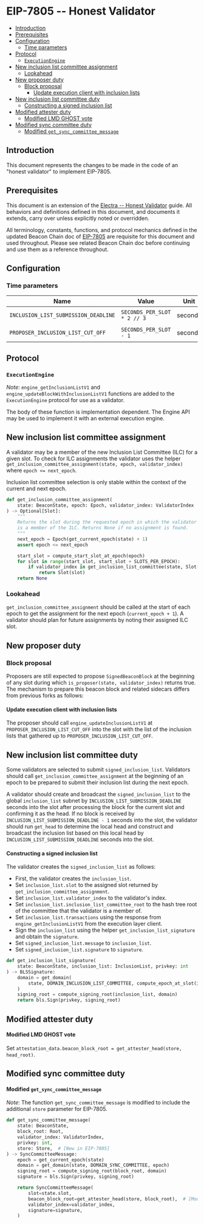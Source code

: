 # EIP-7805 -- Honest Validator

<!-- mdformat-toc start --slug=github --no-anchors --maxlevel=6 --minlevel=2 -->

- [Introduction](#introduction)
- [Prerequisites](#prerequisites)
- [Configuration](#configuration)
  - [Time parameters](#time-parameters)
- [Protocol](#protocol)
  - [`ExecutionEngine`](#executionengine)
- [New inclusion list committee assignment](#new-inclusion-list-committee-assignment)
  - [Lookahead](#lookahead)
- [New proposer duty](#new-proposer-duty)
  - [Block proposal](#block-proposal)
    - [Update execution client with inclusion lists](#update-execution-client-with-inclusion-lists)
- [New inclusion list committee duty](#new-inclusion-list-committee-duty)
  - [Constructing a signed inclusion list](#constructing-a-signed-inclusion-list)
- [Modified attester duty](#modified-attester-duty)
  - [Modified LMD GHOST vote](#modified-lmd-ghost-vote)
- [Modified sync committee duty](#modified-sync-committee-duty)
  - [Modified `get_sync_committee_message`](#modified-get_sync_committee_message)

<!-- mdformat-toc end -->

## Introduction

This document represents the changes to be made in the code of an "honest
validator" to implement EIP-7805.

## Prerequisites

This document is an extension of the
[Electra -- Honest Validator](../../electra/validator.md) guide. All behaviors
and definitions defined in this document, and documents it extends, carry over
unless explicitly noted or overridden.

All terminology, constants, functions, and protocol mechanics defined in the
updated Beacon Chain doc of [EIP-7805](./beacon-chain.md) are requisite for this
document and used throughout. Please see related Beacon Chain doc before
continuing and use them as a reference throughout.

## Configuration

### Time parameters

| Name                                 | Value                       |  Unit   |  Duration  |
| ------------------------------------ | --------------------------- | :-----: | :--------: |
| `INCLUSION_LIST_SUBMISSION_DEADLINE` | `SECONDS_PER_SLOT * 2 // 3` | seconds | 8 seconds  |
| `PROPOSER_INCLUSION_LIST_CUT_OFF`    | `SECONDS_PER_SLOT - 1`      | seconds | 11 seconds |

## Protocol

### `ExecutionEngine`

*Note*: `engine_getInclusionListV1` and `engine_updateBlockWithInclusionListV1`
functions are added to the `ExecutionEngine` protocol for use as a validator.

The body of these function is implementation dependent. The Engine API may be
used to implement it with an external execution engine.

## New inclusion list committee assignment

A validator may be a member of the new Inclusion List Committee (ILC) for a
given slot. To check for ILC assignments the validator uses the helper
`get_inclusion_committee_assignment(state, epoch, validator_index)` where
`epoch <= next_epoch`.

Inclusion list committee selection is only stable within the context of the
current and next epoch.

```python
def get_inclusion_committee_assignment(
    state: BeaconState, epoch: Epoch, validator_index: ValidatorIndex
) -> Optional[Slot]:
    """
    Returns the slot during the requested epoch in which the validator with index ``validator_index``
    is a member of the ILC. Returns None if no assignment is found.
    """
    next_epoch = Epoch(get_current_epoch(state) + 1)
    assert epoch <= next_epoch

    start_slot = compute_start_slot_at_epoch(epoch)
    for slot in range(start_slot, start_slot + SLOTS_PER_EPOCH):
        if validator_index in get_inclusion_list_committee(state, Slot(slot)):
            return Slot(slot)
    return None
```

### Lookahead

`get_inclusion_committee_assignment` should be called at the start of each epoch
to get the assignment for the next epoch (`current_epoch + 1`). A validator
should plan for future assignments by noting their assigned ILC slot.

## New proposer duty

### Block proposal

Proposers are still expected to propose `SignedBeaconBlock` at the beginning of
any slot during which `is_proposer(state, validator_index)` returns true. The
mechanism to prepare this beacon block and related sidecars differs from
previous forks as follows:

#### Update execution client with inclusion lists

The proposer should call `engine_updateInclusionListV1` at
`PROPOSER_INCLUSION_LIST_CUT_OFF` into the slot with the list of the inclusion
lists that gathered up to `PROPOSER_INCLUSION_LIST_CUT_OFF`.

## New inclusion list committee duty

Some validators are selected to submit `signed_inclusion_list`. Validators
should call `get_inclusion_committee_assignment` at the beginning of an epoch to
be prepared to submit their inclusion list during the next epoch.

A validator should create and broadcast the `signed_inclusion_list` to the
global `inclusion_list` subnet by `INCLUSION_LIST_SUBMISSION_DEADLINE` seconds
into the slot after processing the block for the current slot and confirming it
as the head. If no block is received by `INCLUSION_LIST_SUBMISSION_DEADLINE - 1`
seconds into the slot, the validator should run `get_head` to determine the
local head and construct and broadcast the inclusion list based on this local
head by `INCLUSION_LIST_SUBMISSION_DEADLINE` seconds into the slot.

#### Constructing a signed inclusion list

The validator creates the `signed_inclusion_list` as follows:

- First, the validator creates the `inclusion_list`.
- Set `inclusion_list.slot` to the assigned slot returned by
  `get_inclusion_committee_assignment`.
- Set `inclusion_list.validator_index` to the validator's index.
- Set `inclusion_list.inclusion_list_committee_root` to the hash tree root of
  the committee that the validator is a member of.
- Set `inclusion_list.transactions` using the response from
  `engine_getInclusionListV1` from the execution layer client.
- Sign the `inclusion_list` using the helper `get_inclusion_list_signature` and
  obtain the `signature`.
- Set `signed_inclusion_list.message` to `inclusion_list`.
- Set `signed_inclusion_list.signature` to `signature`.

```python
def get_inclusion_list_signature(
    state: BeaconState, inclusion_list: InclusionList, privkey: int
) -> BLSSignature:
    domain = get_domain(
        state, DOMAIN_INCLUSION_LIST_COMMITTEE, compute_epoch_at_slot(inclusion_list.slot)
    )
    signing_root = compute_signing_root(inclusion_list, domain)
    return bls.Sign(privkey, signing_root)
```

## Modified attester duty

#### Modified LMD GHOST vote

Set `attestation_data.beacon_block_root = get_attester_head(store, head_root)`.

## Modified sync committee duty

#### Modified `get_sync_committee_message`

*Note*: The function `get_sync_committee_message` is modified to include the
additional `store` parameter for EIP-7805.

```python
def get_sync_committee_message(
    state: BeaconState,
    block_root: Root,
    validator_index: ValidatorIndex,
    privkey: int,
    store: Store,  # [New in EIP-7805]
) -> SyncCommitteeMessage:
    epoch = get_current_epoch(state)
    domain = get_domain(state, DOMAIN_SYNC_COMMITTEE, epoch)
    signing_root = compute_signing_root(block_root, domain)
    signature = bls.Sign(privkey, signing_root)

    return SyncCommitteeMessage(
        slot=state.slot,
        beacon_block_root=get_attester_head(store, block_root),  # [Modified in EIP-7805]
        validator_index=validator_index,
        signature=signature,
    )
```
